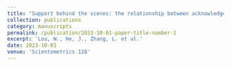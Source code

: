 ```yaml
---
title: "Support behind the scenes: the relationship between acknowledgement, coauthor, and citation in Nobel articles."
collection: publications
category: manuscripts
permalink: /publication/2023-10-01-paper-title-number-1
excerpt: 'Lou, W., He, J., Zhang, L. et al.'
date: 2023-10-01
venue: 'Scientometrics 128'
---
```

﻿

